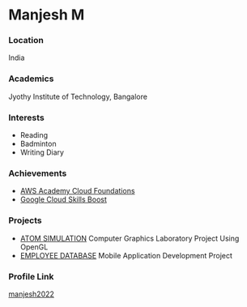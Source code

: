 # Manjesh M

### Location

India

### Academics

Jyothy Institute of Technology, Bangalore 

### Interests

- Reading
- Badminton
- Writing Diary

### Achievements 

- [AWS Academy Cloud Foundations](https://www.credly.com/badges/dd06f921-24c5-4a54-a22b-4287bad83d15/linked_in_profile)
- [Google Cloud Skills Boost](https://www.cloudskillsboost.google/public_profiles/3c92752a-823b-4677-9668-999c41b28042)

### Projects

- [ATOM SIMULATION](https://github.com/manjesh2022/CGL-Project) Computer Graphics Laboratory Project Using OpenGL
- [EMPLOYEE DATABASE](https://github.com/manjesh2022/MAD-Project) Mobile Application Development Project

### Profile Link

[manjesh2022](https://github.com/manjesh2022)
